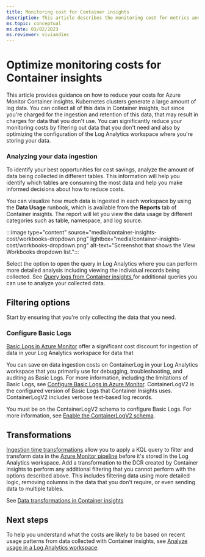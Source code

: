 ```yaml
---
title: Monitoring cost for Container insights
description: This article describes the monitoring cost for metrics and inventory data collected by Container insights to help customers manage their usage and associated costs. 
ms.topic: conceptual
ms.date: 03/02/2023
ms.reviewer: viviandiec
---
```


# Optimize monitoring costs for Container insights

This article provides guidance on how to reduce your costs for Azure Monitor Container insights. Kubernetes clusters generate a large amount of log data. You can collect all of this data in Container insights, but since you're charged for the ingestion and retention of this data, that may result in charges for data that you don't use. You can significantly reduce your monitoring costs by filtering out data that you don't need and also by optimizing the configuration of the Log Analytics workspace where you're storing your data.



### Analyzing your data ingestion

To identify your best opportunities for cost savings, analyze the amount of data being collected in different tables. This information will help you identify which tables are consuming the most data and help you make informed decisions about how to reduce costs.

You can visualize how much data is ingested in each workspace by using the **Data Usage** runbook, which is available from the **Reports** tab of Container insights. The report will let you view the data usage by different categories such as table, namespace, and log source.

:::image type="content" source="media/container-insights-cost/workbooks-dropdown.png" lightbox="media/container-insights-cost/workbooks-dropdown.png" alt-text="Screenshot that shows the View Workbooks dropdown list.":::



Select the option to open the query in Log Analytics where you can perform more detailed analysis including viewing the individual records being collected. See [Query logs from Container insights
](./container-insights-log-query.md) for additional queries you can use to analyze your collected data.



## Filtering options
Start by ensuring that you're only collecting the data that you need. 


### Configure Basic Logs
[Basic Logs in Azure Monitor](../logs/basic-logs-configure.md) offer a significant cost discount for ingestion of data in your Log Analytics workspace for data that 

You can save on data ingestion costs on ContainerLog in your Log Analytics workspace that you primarily use for debugging, troubleshooting, and auditing as Basic Logs. For more information, including the limitations of Basic Logs, see [Configure Basic Logs in Azure Monitor](../logs/basic-logs-configure.md). ContainerLogV2 is the configured version of Basic Logs that Container Insights uses. ContainerLogV2 includes verbose text-based log records.

You must be on the ContainerLogV2 schema to configure Basic Logs. For more information, see [Enable the ContainerLogV2 schema](container-insights-logs-schema.md).


## Transformations
[Ingestion time transformations](../essentials/data-collection-transformations.md) allow you to apply a KQL query to filter and transform data in the [Azure Monitor pipeline](../essentials/pipeline-overview.md) before it's stored in the Log Analytics workspace. Add a transformation to the DCR created by Container insights to perform any additional filtering that you cannot perform with the options described above. This includes filtering data using more detailed logic, removing columns in the data that you don't require, or even sending data to multiple tables. 

See [Data transformations in Container insights](./container-insights-transformations.md)


## Next steps

To help you understand what the costs are likely to be based on recent usage patterns from data collected with Container insights, see [Analyze usage in a Log Analytics workspace](../logs/analyze-usage.md).
